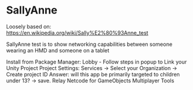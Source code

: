 # SallyAnne


Loosely based on: https://en.wikipedia.org/wiki/Sally%E2%80%93Anne_test

SallyAnne test is to show networking capabilities between someone wearing an HMD and someone on a tablet


Install from Package Manager:
Lobby - Follow steps in popup to Link your Unity Project
    Project Settings: Services -> Select your Organization -> Create project ID
    Answer: will this app be primarily targeted to children under 13? -> save.
Relay 
Netcode for GameObjects
Multiplayer Tools

